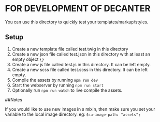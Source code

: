 # FOR DEVELOPMENT OF DECANTER

You can use this directory to quickly test your templates/markup/styles.

## Setup

1. Create a new template file called test.twig in this directory
1. Create a new json file called test.json in this directory with at least an empty object `{}`
1. Create a new js file called test.js in this directory. It can be left empty.
1. Create a new scss file called test.scss in this directory. It can be left empty.
1. Compile the assets by running `npm run dev`
1. Start the webserver by running `npm run start`
1. Optionally run `npm run watch` to live compile the assets.

##Notes

If you would like to use new images in a mixin, then make sure you set your variable to the local image directory.
eg: `$su-image-path: "assets";`
